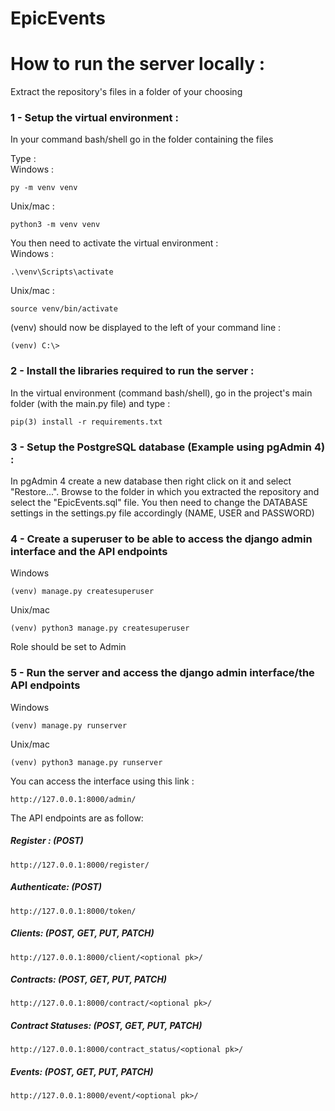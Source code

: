 # EpicEvents

# How to run the server locally :


Extract the repository's files in a folder of your choosing

### 1 - Setup the virtual environment :


In your command bash/shell go in the folder containing the files

Type :  
Windows :
```
py -m venv venv
```
Unix/mac :
```
python3 -m venv venv
```


You then need to activate the virtual environment :  
Windows :
```
.\venv\Scripts\activate
```
Unix/mac :  
```
source venv/bin/activate
```
(venv) should now be displayed to the left of your command line :
```
(venv) C:\>
```

### 2 - Install the libraries required to run the server :

In the virtual environment (command bash/shell), go in the project's main folder (with the main.py file) and type : 
```
pip(3) install -r requirements.txt
```

### 3 - Setup the PostgreSQL database (Example using pgAdmin 4) :

In pgAdmin 4 create a new database then right click on it and select "Restore...". Browse to the folder in which you extracted the repository and select the "EpicEvents.sql" file.
You then need to change the DATABASE settings in the settings.py file accordingly (NAME, USER and PASSWORD)

### 4 - Create a superuser to be able to access the django admin interface and the API endpoints

Windows
```
(venv) manage.py createsuperuser

```
Unix/mac
```
(venv) python3 manage.py createsuperuser
```

Role should be set to Admin

### 5 - Run the server and access the django admin interface/the API endpoints


Windows
```
(venv) manage.py runserver

```
Unix/mac
```
(venv) python3 manage.py runserver
```

You can access the interface using this link :
```
http://127.0.0.1:8000/admin/
```

The API endpoints are as follow:
##### Register : (POST)
```
http://127.0.0.1:8000/register/
```

##### Authenticate: (POST)
```
http://127.0.0.1:8000/token/
```

##### Clients: (POST, GET, PUT, PATCH)
```
http://127.0.0.1:8000/client/<optional pk>/
```

##### Contracts: (POST, GET, PUT, PATCH)
```
http://127.0.0.1:8000/contract/<optional pk>/
```

##### Contract Statuses: (POST, GET, PUT, PATCH)
```
http://127.0.0.1:8000/contract_status/<optional pk>/
```

##### Events: (POST, GET, PUT, PATCH)
```
http://127.0.0.1:8000/event/<optional pk>/
```